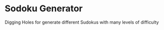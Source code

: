 Sodoku Generator
================

Digging Holes for generate different Sudokus with many levels of difficulty 
